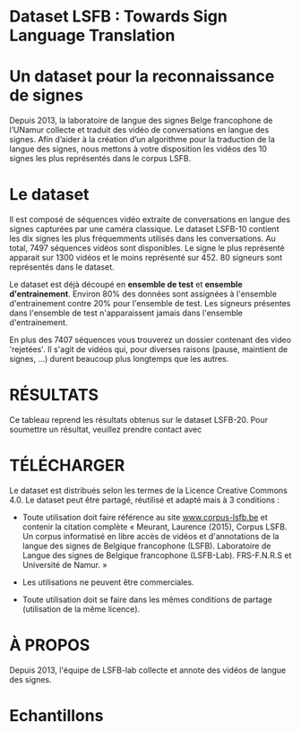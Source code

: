 # Dataset LSFB : Towards Sign Language Translation

# Un dataset pour la reconnaissance de signes

Depuis 2013, la laboratoire de langue des signes Belge francophone de l’UNamur collecte et traduit des vidéo de conversations en langue des signes. Afin d’aider à la création d’un algorithme pour la traduction de la langue des signes, nous mettons à votre disposition les vidéos des 10 signes les plus représentés dans le corpus LSFB.

# Le dataset

Il est composé de séquences vidéo extraite de conversations en langue des signes capturées par une caméra classique. Le dataset LSFB-10 contient les dix signes les plus fréquemments utilisés dans les conversations. Au total, 7497 séquences vidéos sont disponibles. Le signe le plus représenté apparait sur 1300 vidéos et le moins représenté sur 452. 80 signeurs sont représentés dans le dataset.

Le dataset est déjà découpé en **ensemble de test** et **ensemble d'entrainement**. Environ 80% des données sont assignées à l'ensemble d'entrainement contre 20% pour l'ensemble de test. Les signeurs présentes dans l'ensemble de test n'apparaissent jamais dans l'ensemble d'entrainement.

En plus des 7407 séquences vous trouverez un dossier contenant des video 'rejetées'. Il s'agit de vidéos qui, pour diverses raisons (pause, maintient de signes, ...) durent beaucoup plus longtemps que les autres.

# RÉSULTATS

Ce tableau reprend les résultats obtenus sur le dataset LSFB-20. Pour soumettre un résultat, veuillez prendre contact avec <mail>

# TÉLÉCHARGER

Le dataset est distribués selon les termes de la Licence Creative Commons 4.0. Le dataset peut être partagé, réutilisé et adapté mais à 3 conditions :

- Toute utilisation doit faire référence au site www.corpus-lsfb.be et contenir la citation complète « Meurant, Laurence (2015), Corpus LSFB. Un corpus informatisé en libre accès de vidéos et d'annotations de la langue des signes de Belgique francophone (LSFB). Laboratoire de Langue des signes de Belgique francophone (LSFB-Lab). FRS-F.N.R.S et Université de Namur. »

- Les utilisations ne peuvent être commerciales.

- Toute utilisation doit se faire dans les mêmes conditions de partage (utilisation de la même licence).


# À PROPOS

Depuis 2013, l'équipe de LSFB-lab collecte et annote des vidéos de langue des signes.


# Echantillons